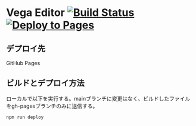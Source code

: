 # Vega Editor [![Build Status](https://github.com/vega/editor/workflows/Test/badge.svg)](https://github.com/vega/editor/actions) [![Deploy to Pages](https://github.com/vega/editor/actions/workflows/publish.yml/badge.svg)](https://github.com/vega/editor/actions/workflows/publish.yml)

## デプロイ先

GitHub Pages

## ビルドとデプロイ方法

ローカルで以下を実行する。mainブランチに変更はなく、ビルドしたファイルをgh-pagesブランチのみに送信する。

```
npm run deploy
```
